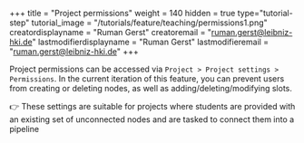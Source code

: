 +++
title = "Project permissions"
weight = 140
hidden = true
type="tutorial-step"
tutorial_image = "/tutorials/feature/teaching/permissions1.png"
creatordisplayname = "Ruman Gerst"
creatoremail = "ruman.gerst@leibniz-hki.de"
lastmodifierdisplayname = "Ruman Gerst"
lastmodifieremail = "ruman.gerst@leibniz-hki.de"
+++

Project permissions can be accessed via `Project > Project settings > Permissions`. In the current iteration of this feature, you can prevent users from creating or deleting nodes, as well as adding/deleting/modifying slots. 

👉 These settings are suitable for projects where students are provided with an existing set of unconnected nodes and are tasked to connect them into a pipeline



